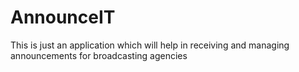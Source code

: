 # AnnounceIT
This is just an application which will help in receiving and managing announcements for broadcasting agencies
